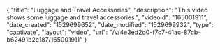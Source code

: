 {
    "title": "Luggage and Travel Accessories",
    "description": "This video shows some luggage and travel accessories.",
    "videoid": "165001911",
    "date_created": "1529699652",
    "date_modified": "1529699932",
    "type": "captivate",
    "layout": "video",
    "url": "\/v\/4e3ed2d0-f7c7-41ac-87cb-b62491b2e187\/165001911"
}